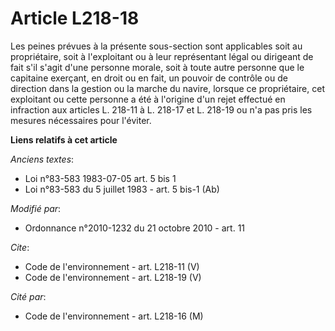 # Article L218-18

Les peines prévues à la présente sous-section sont applicables soit au propriétaire, soit à l'exploitant ou à leur
représentant légal ou dirigeant de fait s'il s'agit d'une personne morale, soit à toute autre personne que le capitaine
exerçant, en droit ou en fait, un pouvoir de contrôle ou de direction dans la gestion ou la marche du navire, lorsque ce
propriétaire, cet exploitant ou cette personne a été à l'origine d'un rejet effectué en infraction aux articles L. 218-11 à
L. 218-17 et L. 218-19 ou n'a pas pris les mesures nécessaires pour l'éviter.

**Liens relatifs à cet article**

_Anciens textes_:

  - Loi n°83-583 1983-07-05 art. 5 bis 1
  - Loi n°83-583 du 5 juillet 1983 - art. 5 bis-1 (Ab)

_Modifié par_:

  - Ordonnance n°2010-1232 du 21 octobre 2010 - art. 11

_Cite_:

  - Code de l'environnement - art. L218-11 (V)
  - Code de l'environnement - art. L218-19 (V)

_Cité par_:

  - Code de l'environnement - art. L218-16 (M)
